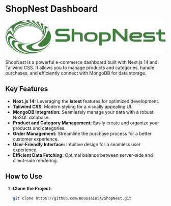 # ShopNest Dashboard

![ShopNest Logo](/public/shopnest-logo.png)

ShopNest is a powerful e-commerce dashboard built with Next.js 14 and Tailwind CSS. It allows you to manage products and categories, handle purchases, and efficiently connect with MongoDB for data storage.

## Key Features

- **Next.js 14:** Leveraging the **latest** features for optimized development.
- **Tailwind CSS:** Modern styling for a visually appealing UI.
- **MongoDB Integration:** Seamlessly manage your data with a robust NoSQL database.
- **Product and Category Management:** Easily create and organize your products and categories.
- **Order Management:** Streamline the purchase process for a better customer experience.
- **User-Friendly Interface:** Intuitive design for a seamless user experience.
- **Efficient Data Fetching:** Optimal balance between server-side and client-side rendering.

## How to Use

1. **Clone the Project:**
   ```bash
   git clone https://github.com/HousseinSA/ShopNest.git
